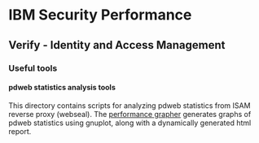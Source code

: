 # IBM Security Performance

## Verify - Identity and Access Management

### Useful tools

#### pdweb statistics analysis tools

This directory contains scripts for analyzing pdweb statistics from ISAM reverse proxy (webseal).
The [performance grapher](performance_grapher) generates graphs of pdweb statistics using gnuplot, 
along with a dynamically generated html report.
